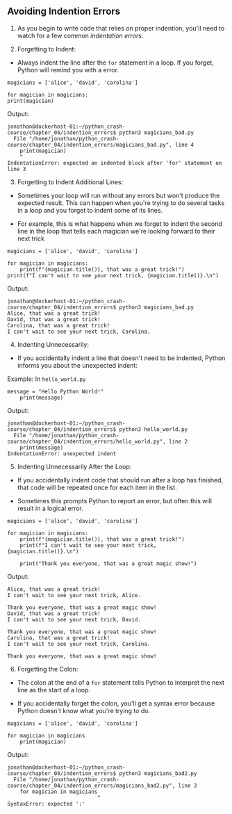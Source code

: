 ## Avoiding Indention Errors

1. As you begin to write code that relies on proper indention, you'll need to watch for a few common *indentation errors*.

2. Forgetting to Indent:

- Always indent the line after the `for` statement in a loop. If you forget, Python will remind you with a error.

```
magicians = ['alice', 'david', 'carolina']

for magician in magicians:
print(magician)
```

Output:

```
jonathan@dockerhost-01:~/python_crash-course/chapter_04/indention_errors$ python3 magicians_bad.py
  File "/home/jonathan/python_crash-course/chapter_04/indention_errors/magicians_bad.py", line 4
    print(magician)
    ^
IndentationError: expected an indented block after 'for' statement on line 3
```

3. Forgetting to Indent Additional Lines:

- Sometimes your loop will run without any errors but won't produce the expected result. This can happen when you're trying to do several tasks in a loop and you forget to indent some of its lines.

- For example, this is what happens when we forget to indent the second line in the loop that tells each magician we're looking forward to their next trick

```
magicians = ['alice', 'david', 'carolina']

for magician in magicians:
    print(f"{magician.title()}, that was a great trick!")
print(f"I can't wait to see your next trick, {magician.title()}.\n")
```

Output:

```
jonathan@dockerhost-01:~/python_crash-course/chapter_04/indention_errors$ python3 magicians_bad.py
Alice, that was a great trick!
David, that was a great trick!
Carolina, that was a great trick!
I can't wait to see your next trick, Carolina.
```

4. Indenting Unnecessarily:

- If you accidentally indent a line that doesn't need to be indented, Python informs you about the unexpected indent:

Example: In `hello_world.py`

```
message = "Hello Python World!"
    print(message)
```

Output:

```
jonathan@dockerhost-01:~/python_crash-course/chapter_04/indention_errors$ python3 hello_world.py
  File "/home/jonathan/python_crash-course/chapter_04/indention_errors/hello_world.py", line 2
    print(message)
IndentationError: unexpected indent
```

5. Indenting Unnecessarily After the Loop:

- If you accidentally indent code that should run after a loop has finished, that code will be repeated once for each item in the list. 

- Sometimes this prompts Python to report an error, but often this will result in a logical error. 

```
magicians = ['alice', 'david', 'carolina']

for magician in magicians:
    print(f"{magician.title()}, that was a great trick!")
    print(f"I can't wait to see your next trick, {magician.title()}.\n")

    print("Thank you everyone, that was a great magic show!")
```

Output:

```
Alice, that was a great trick!
I can't wait to see your next trick, Alice.

Thank you everyone, that was a great magic show!
David, that was a great trick!
I can't wait to see your next trick, David.

Thank you everyone, that was a great magic show!
Carolina, that was a great trick!
I can't wait to see your next trick, Carolina.

Thank you everyone, that was a great magic show!
```

6. Forgetting the Colon:

- The colon at the end of a `for` statement tells Python to interpret the next line as the start of a loop.

- If you accidentally forget the colon, you'll get a syntax error because Python doesn't know what you're trying to do.

```
magicians = ['alice', 'david', 'carolina']

for magician in magicians
    print(magician)
```

Output:

```
jonathan@dockerhost-01:~/python_crash-course/chapter_04/indention_errors$ python3 magicians_bad2.py
  File "/home/jonathan/python_crash-course/chapter_04/indention_errors/magicians_bad2.py", line 3
    for magician in magicians
                             ^
SyntaxError: expected ':'
```
